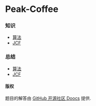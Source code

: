 # Peak-Coffee

### 知识

- [算法](./src/main/resources/03-mind-know-算法.mmd)
- [JCF](./src/main/resources/02-mind-know-java集合类.mmd)

### 总结
- [算法](./src/main/resources/03-draw-know-算法.png)
- [JCF](./src/main/resources/02-draw-know-java集合类.png)


#### 版权

题目的解答由 [GitHub 开源社区 Doocs](https://github.com/doocs) 提供.